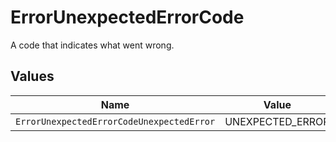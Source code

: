 # ErrorUnexpectedErrorCode

A code that indicates what went wrong.


## Values

| Name                                      | Value                                     |
| ----------------------------------------- | ----------------------------------------- |
| `ErrorUnexpectedErrorCodeUnexpectedError` | UNEXPECTED_ERROR                          |